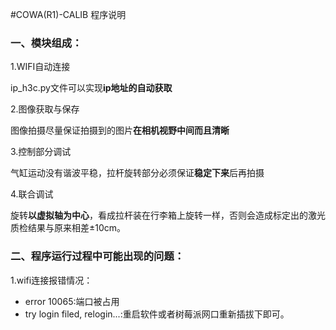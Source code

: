 #COWA(R1)-CALIB 程序说明

### 一、模块组成： ###

1.WIFI自动连接

ip_h3c.py文件可以实现**ip地址的自动获取**

2.图像获取与保存

图像拍摄尽量保证拍摄到的图片**在相机视野中间而且清晰**

3.控制部分调试 

气缸运动没有谐波平稳，拉杆旋转部分必须保证**稳定下来**后再拍摄

4.联合调试

旋转**以虚拟轴为中心**，看成拉杆装在行李箱上旋转一样，否则会造成标定出的激光质检结果与原来相差±10cm。

### 二、程序运行过程中可能出现的问题： ###

1.wifi连接报错情况：

- error 10065:端口被占用
- try login filed, relogin...:重启软件或者树莓派网口重新插拔下即可。